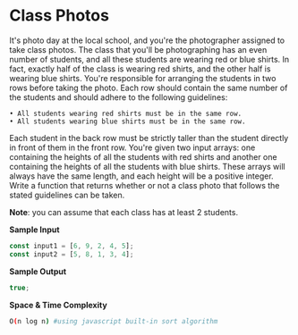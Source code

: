 # Class Photos

It's photo day at the local school, and you're the photographer assigned to take class photos. The
class that you'll be photographing has an even number of students, and all these students are
wearing red or blue shirts. In fact, exactly half of the class is wearing red shirts, and the other half is
wearing blue shirts. You're responsible for arranging the students in two rows before taking the
photo. Each row should contain the same number of the students and should adhere to the
following guidelines:

```
• All students wearing red shirts must be in the same row.
• All students wearing blue shirts must be in the same row.
```

Each student in the back row must be strictly taller than the student directly in front of them
in the front row.
You're given two input arrays: one containing the heights of all the students with red shirts and
another one containing the heights of all the students with blue shirts. These arrays will always have
the same length, and each height will be a positive integer. Write a function that returns whether or
not a class photo that follows the stated guidelines can be taken.

**Note**: you can assume that each class has at least 2 students.

**Sample Input**

```javascript
const input1 = [6, 9, 2, 4, 5];
const input2 = [5, 8, 1, 3, 4];
```

**Sample Output**

```javascript
true;
```

**Space & Time Complexity**

```bash
O(n log n) #using javascript built-in sort algorithm
```
